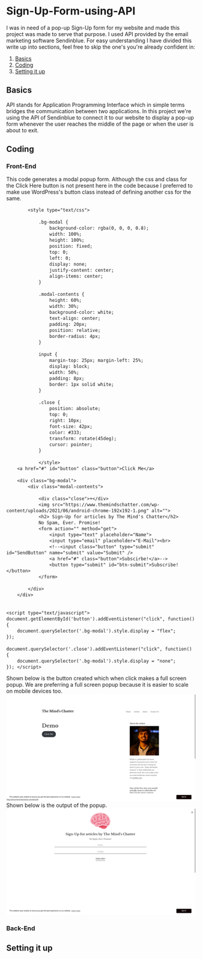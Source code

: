 # Sign-Up-Form-using-API

I was in need of a pop-up Sign-Up form for my website and made this project was made to serve that purpose. I used API provided by the email marketing software Sendinblue. For easy understanding I have divided this write up into sections, feel free to skip the one's you're already confident in:

1) [Basics](#Basics)
2) [Coding](#Coding)
3) [Setting it up](#Setting-it-up)

## Basics
API stands for Application Programming Interface which in simple terms bridges the communication between two applications. In this project we're using the API of Sendinblue to connect it to our website to display a pop-up form whenever the user reaches the middle of the page or when the user is about to exit. 


## Coding

### Front-End
This code generates a modal popup form. Although the css and class for the Click Here button is not present here in the code because I preferred to make use WordPress's button class instead of defining another css for the same.
```
		<style type="text/css">
			
			.bg-modal {
				background-color: rgba(0, 0, 0, 0.8);
				width: 100%;
				height: 100%;
				position: fixed;
				top: 0;
				left: 0;
				display: none;
				justify-content: center;
				align-items: center;
			}
			
			.modal-contents {
				height: 60%;
				width: 30%;
				background-color: white;
				text-align: center;
				padding: 20px;
				position: relative;
				border-radius: 4px;
			}
			
			input {
				margin-top: 25px; margin-left: 25%;
				display: block;
				width: 50%;
				padding: 8px;
				border: 1px solid white;
			}
			
			.close {
				position: absolute;
				top: 0;
				right: 10px;
				font-size: 42px;
				color: #333;
				transform: rotate(45deg);
				cursor: pointer;
			}
		
			</style>
	<a href="#" id="button" class="button">Click Me</a>	
  
	<div class="bg-modal">
		<div class="modal-contents">
	
			<div class="close">+</div>
			<img src="https://www.themindschatter.com/wp-content/uploads/2021/06/android-chrome-192x192-1.png" alt="">
			<h2> Sign-Up for articles by The Mind's Chatter</h2>
			No Spam, Ever. Promise!
			<form action="" method="get">
				<input type="text" placeholder="Name">
				<input type="email" placeholder="E-Mail"><br>
				<!--<input class="button" type="submit" id="SendButton" name="submit" value="Submit" />
				<a href="#" class="button">Subscirbe!</a>-->
				<button type="submit" id="btn-submit">Subscribe!</button>
			</form>
	
		</div>
	</div>
	

<script type="text/javascript">
document.getElementById('button').addEventListener("click", function() {
	document.querySelector('.bg-modal').style.display = "flex";
});

document.querySelector('.close').addEventListener("click", function() {
	document.querySelector('.bg-modal').style.display = "none";
});	</script>		
```
Shown below is the button created which when click makes a full screen popup. We are preferring a full screen popup because it is easier to scale on mobile devices too.
![](FE1.png)
Shown below is the output of the popup.
![](FE2.png)

### Back-End

## Setting it up
